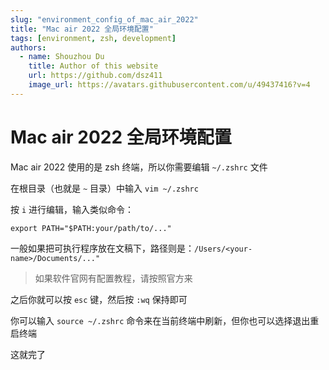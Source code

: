```yaml
---
slug: "environment_config_of_mac_air_2022"
title: "Mac air 2022 全局环境配置"
tags: [environment, zsh, development]
authors:
  - name: Shouzhou Du
    title: Author of this website
    url: https://github.com/dsz411
    image_url: https://avatars.githubusercontent.com/u/49437416?v=4
---
```


# Mac air 2022 全局环境配置

Mac air 2022 使用的是 zsh 终端，所以你需要编辑 `~/.zshrc` 文件

在根目录（也就是 `~` 目录）中输入 `vim ~/.zshrc`

按 `i` 进行编辑，输入类似命令：

```
export PATH="$PATH:your/path/to/..."
```

一般如果把可执行程序放在文稿下，路径则是：`/Users/<your-name>/Documents/..."`

> 如果软件官网有配置教程，请按照官方来

之后你就可以按 `esc` 键，然后按 `:wq` 保持即可

你可以输入 `source ~/.zshrc` 命令来在当前终端中刷新，但你也可以选择退出重启终端

这就完了
